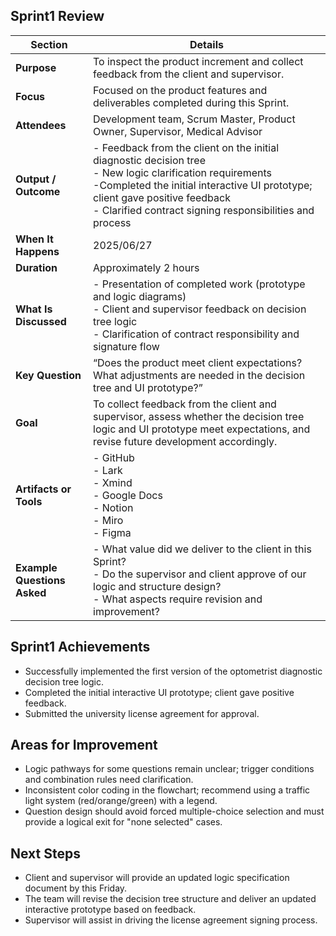 ## Sprint1 Review

| **Section**             | **Details** |
|-------------------------|-------------|
| **Purpose**             | To inspect the product increment and collect feedback from the client and supervisor. |
| **Focus**               | Focused on the product features and deliverables completed during this Sprint. |
| **Attendees**           | Development team, Scrum Master, Product Owner, Supervisor, Medical Advisor |
| **Output / Outcome**    | - Feedback from the client on the initial diagnostic decision tree  <br> - New logic clarification requirements  <br> -Completed the initial interactive UI prototype; client gave positive feedback  <br> - Clarified contract signing responsibilities and process |
| **When It Happens**     |2025/06/27 |
| **Duration**            | Approximately 2 hours |
| **What Is Discussed**   | - Presentation of completed work (prototype and logic diagrams)  <br> - Client and supervisor feedback on decision tree logic  <br>  - Clarification of contract responsibility and signature flow |
| **Key Question**        | “Does the product meet client expectations? What adjustments are needed in the decision tree and UI prototype?” |
| **Goal**                | To collect feedback from the client and supervisor, assess whether the decision tree logic and UI prototype meet expectations, and revise future development accordingly. |
| **Artifacts or Tools**  | - GitHub  <br> - Lark  <br> - Xmind  <br> - Google Docs  <br> - Notion  <br> - Miro  <br> - Figma |
| **Example Questions Asked** | - What value did we deliver to the client in this Sprint?  <br> - Do the supervisor and client approve of our logic and structure design?  <br> - What aspects require revision and improvement? |


## Sprint1 Achievements

- Successfully implemented the first version of the optometrist diagnostic decision tree logic.  
- Completed the initial interactive UI prototype; client gave positive feedback.  
- Submitted the university license agreement for approval.  

## Areas for Improvement

- Logic pathways for some questions remain unclear; trigger conditions and combination rules need clarification.  
- Inconsistent color coding in the flowchart; recommend using a traffic light system (red/orange/green) with a legend.  
- Question design should avoid forced multiple-choice selection and must provide a logical exit for "none selected" cases.  

##  Next Steps

- Client and supervisor will provide an updated logic specification document by this Friday.  
- The team will revise the decision tree structure and deliver an updated interactive prototype based on feedback.  
- Supervisor will assist in driving the license agreement signing process.  

